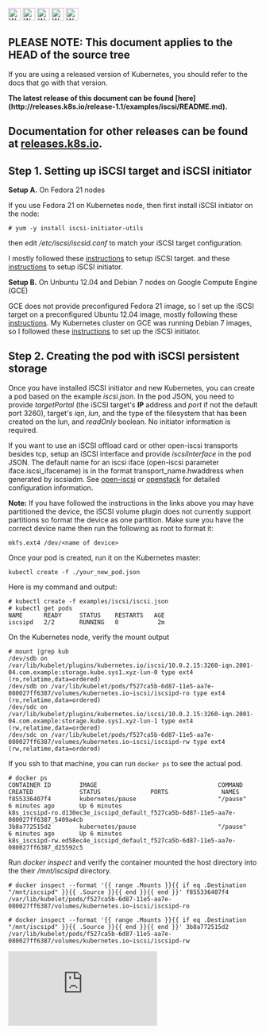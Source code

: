 <!-- BEGIN MUNGE: UNVERSIONED_WARNING -->

<!-- BEGIN STRIP_FOR_RELEASE -->

<img src="http://kubernetes.io/img/warning.png" alt="WARNING"
     width="25" height="25">
<img src="http://kubernetes.io/img/warning.png" alt="WARNING"
     width="25" height="25">
<img src="http://kubernetes.io/img/warning.png" alt="WARNING"
     width="25" height="25">
<img src="http://kubernetes.io/img/warning.png" alt="WARNING"
     width="25" height="25">
<img src="http://kubernetes.io/img/warning.png" alt="WARNING"
     width="25" height="25">

<h2>PLEASE NOTE: This document applies to the HEAD of the source tree</h2>

If you are using a released version of Kubernetes, you should
refer to the docs that go with that version.

<strong>
The latest release of this document can be found
[here](http://releases.k8s.io/release-1.1/examples/iscsi/README.md).

Documentation for other releases can be found at
[releases.k8s.io](http://releases.k8s.io).
</strong>
--

<!-- END STRIP_FOR_RELEASE -->

<!-- END MUNGE: UNVERSIONED_WARNING -->

## Step 1. Setting up iSCSI target and iSCSI initiator

**Setup A.** On Fedora 21 nodes

If you use Fedora 21 on Kubernetes node, then first install iSCSI initiator on the node:

    # yum -y install iscsi-initiator-utils

then edit */etc/iscsi/iscsid.conf* to match your iSCSI target configuration.

I mostly followed these [instructions](http://www.server-world.info/en/note?os=Fedora_21&p=iscsi) to setup iSCSI target. and these [instructions](http://www.server-world.info/en/note?os=Fedora_21&p=iscsi&f=2) to setup iSCSI initiator.

**Setup B.** On Unbuntu 12.04 and Debian 7 nodes on Google Compute Engine (GCE)

GCE does not provide preconfigured Fedora 21 image, so I set up the iSCSI target on a preconfigured Ubuntu 12.04 image, mostly following these [instructions](http://www.server-world.info/en/note?os=Ubuntu_12.04&p=iscsi). My Kubernetes cluster on GCE was running Debian 7 images, so I followed these [instructions](http://www.server-world.info/en/note?os=Debian_7.0&p=iscsi&f=2) to set up the iSCSI initiator.

## Step 2. Creating the pod with iSCSI persistent storage

Once you have installed iSCSI initiator and new Kubernetes, you can create a pod based on the example *iscsi.json*. In the pod JSON, you need to provide *targetPortal* (the iSCSI target's **IP** address and *port* if not the default port 3260), target's *iqn*, *lun*, and the type of the filesystem that has been created on the lun, and *readOnly* boolean. No initiator information is required.

If you want to use an iSCSI offload card or other open-iscsi transports besides tcp, setup an iSCSI interface and provide *iscsiInterface* in the pod JSON. The default name for an iscsi iface (open-iscsi parameter iface.iscsi\_ifacename) is in the format transport\_name.hwaddress when generated by iscsiadm. See [open-iscsi](http://www.open-iscsi.org/docs/README) or [openstack](http://docs.openstack.org/kilo/config-reference/content/iscsi-iface-config.html) for detailed configuration information.

**Note:** If you have followed the instructions in the links above you
may have partitioned the device, the iSCSI volume plugin does not
currently support partitions so format the device as one partition.
Make sure you have the correct device name then run the following as
root to format it:

```console
mkfs.ext4 /dev/<name of device>
```

Once your pod is created, run it on the Kubernetes master:

```console
kubectl create -f ./your_new_pod.json
```

Here is my command and output:

```console
# kubectl create -f examples/iscsi/iscsi.json
# kubectl get pods
NAME      READY     STATUS    RESTARTS   AGE
iscsipd   2/2       RUNNING   0           2m
```

On the Kubernetes node, verify the mount output

```console
# mount |grep kub
/dev/sdb on /var/lib/kubelet/plugins/kubernetes.io/iscsi/10.0.2.15:3260-iqn.2001-04.com.example:storage.kube.sys1.xyz-lun-0 type ext4 (ro,relatime,data=ordered)
/dev/sdb on /var/lib/kubelet/pods/f527ca5b-6d87-11e5-aa7e-080027ff6387/volumes/kubernetes.io~iscsi/iscsipd-ro type ext4 (ro,relatime,data=ordered)
/dev/sdc on /var/lib/kubelet/plugins/kubernetes.io/iscsi/10.0.2.15:3260-iqn.2001-04.com.example:storage.kube.sys1.xyz-lun-1 type ext4 (rw,relatime,data=ordered)
/dev/sdc on /var/lib/kubelet/pods/f527ca5b-6d87-11e5-aa7e-080027ff6387/volumes/kubernetes.io~iscsi/iscsipd-rw type ext4 (rw,relatime,data=ordered)
```

If you ssh to that machine, you can run `docker ps` to see the actual pod.

```console
# docker ps
CONTAINER ID        IMAGE                                  COMMAND             CREATED             STATUS              PORTS               NAMES
f855336407f4        kubernetes/pause                       "/pause"            6 minutes ago       Up 6 minutes                            k8s_iscsipd-ro.d130ec3e_iscsipd_default_f527ca5b-6d87-11e5-aa7e-080027ff6387_5409a4cb
3b8a772515d2        kubernetes/pause                       "/pause"            6 minutes ago       Up 6 minutes                            k8s_iscsipd-rw.ed58ec4e_iscsipd_default_f527ca5b-6d87-11e5-aa7e-080027ff6387_d25592c5
```

Run *docker inspect* and verify the container mounted the host directory into the their */mnt/iscsipd* directory.

```console 
# docker inspect --format '{{ range .Mounts }}{{ if eq .Destination "/mnt/iscsipd" }}{{ .Source }}{{ end }}{{ end }}' f855336407f4
/var/lib/kubelet/pods/f527ca5b-6d87-11e5-aa7e-080027ff6387/volumes/kubernetes.io~iscsi/iscsipd-ro

# docker inspect --format '{{ range .Mounts }}{{ if eq .Destination "/mnt/iscsipd" }}{{ .Source }}{{ end }}{{ end }}' 3b8a772515d2
/var/lib/kubelet/pods/f527ca5b-6d87-11e5-aa7e-080027ff6387/volumes/kubernetes.io~iscsi/iscsipd-rw
```


<!-- BEGIN MUNGE: GENERATED_ANALYTICS -->
[![Analytics](https://kubernetes-site.appspot.com/UA-36037335-10/GitHub/examples/iscsi/README.md?pixel)]()
<!-- END MUNGE: GENERATED_ANALYTICS -->
